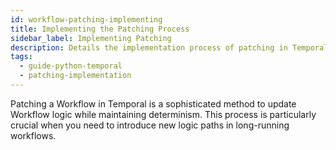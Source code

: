 ```yaml
---
id: workflow-patching-implementing
title: Implementing the Patching Process
sidebar_label: Implementing Patching
description: Details the implementation process of patching in Temporal workflows, focusing on the transition between different workflow states.
tags:
  - guide-python-temporal
  - patching-implementation
---
```





Patching a Workflow in Temporal is a sophisticated method to update Workflow logic while maintaining determinism. This process is particularly crucial when you need to introduce new logic paths in long-running workflows.